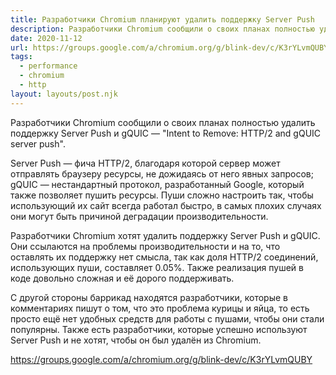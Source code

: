 ```yaml
---
title: Разработчики Chromium планируют удалить поддержку Server Push
description: Разработчики Chromium сообщили о своих планах полностью удалить из браузера поддержку Server Push и gQUIC
date: 2020-11-12
url: https://groups.google.com/a/chromium.org/g/blink-dev/c/K3rYLvmQUBY
tags:
  - performance
  - chromium
  - http
layout: layouts/post.njk
---
```

Разработчики Chromium сообщили о своих планах полностью удалить поддержку Server Push и gQUIC — "Intent to Remove: HTTP/2 and gQUIC server push".

Server Push — фича HTTP/2, благодаря которой сервер может отправлять браузеру ресурсы, не дожидаясь от него явных запросов; gQUIC — нестандартный протокол, разработанный Google, который также позволяет пушить ресурсы. Пуши сложно настроить так, чтобы использующий их сайт всегда работал быстро, в самых плохих случаях они могут быть причиной деградации производительности.

Разработчики Chromium хотят удалить поддержку Server Push и gQUIC. Они ссылаются на проблемы производительности и на то, что оставлять их поддержку нет смысла, так как доля HTTP/2 соединений, использующих пуши, составляет 0.05%. Также реализация пушей в коде довольно сложная и её дорого поддерживать.

С другой стороны баррикад находятся разработчики, которые в комментариях пишут о том, что это проблема курицы и яйца, то есть просто ещё нет удобных средств для работы с пушами, чтобы они стали популярны. Также есть разработчики, которые успешно используют Server Push и не хотят, чтобы он был удалён из Chromium.

https://groups.google.com/a/chromium.org/g/blink-dev/c/K3rYLvmQUBY
